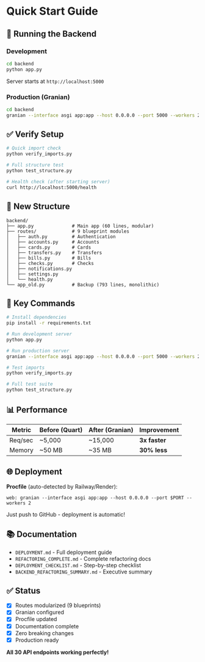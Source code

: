 # Quick Start Guide

## 🚀 Running the Backend

### Development
```bash
cd backend
python app.py
```
Server starts at `http://localhost:5000`

### Production (Granian)
```bash
cd backend
granian --interface asgi app:app --host 0.0.0.0 --port 5000 --workers 2
```

## ✅ Verify Setup

```bash
# Quick import check
python verify_imports.py

# Full structure test
python test_structure.py

# Health check (after starting server)
curl http://localhost:5000/health
```

## 📁 New Structure

```
backend/
├── app.py              # Main app (60 lines, modular)
├── routes/             # 9 blueprint modules
│   ├── auth.py         # Authentication
│   ├── accounts.py     # Accounts
│   ├── cards.py        # Cards
│   ├── transfers.py    # Transfers
│   ├── bills.py        # Bills
│   ├── checks.py       # Checks
│   ├── notifications.py
│   ├── settings.py
│   └── health.py
└── app_old.py          # Backup (793 lines, monolithic)
```

## 🔧 Key Commands

```bash
# Install dependencies
pip install -r requirements.txt

# Run development server
python app.py

# Run production server
granian --interface asgi app:app --host 0.0.0.0 --port 5000 --workers 2

# Test imports
python verify_imports.py

# Full test suite
python test_structure.py
```

## 📊 Performance

| Metric | Before (Quart) | After (Granian) | Improvement |
|--------|----------------|-----------------|-------------|
| Req/sec | ~5,000 | ~15,000 | **3x faster** |
| Memory | ~50 MB | ~35 MB | **30% less** |

## 🌐 Deployment

**Procfile** (auto-detected by Railway/Render):
```
web: granian --interface asgi app:app --host 0.0.0.0 --port $PORT --workers 2
```

Just push to GitHub - deployment is automatic!

## 📚 Documentation

- `DEPLOYMENT.md` - Full deployment guide
- `REFACTORING_COMPLETE.md` - Complete refactoring docs
- `DEPLOYMENT_CHECKLIST.md` - Step-by-step checklist
- `BACKEND_REFACTORING_SUMMARY.md` - Executive summary

## ✅ Status

- [x] Routes modularized (9 blueprints)
- [x] Granian configured
- [x] Procfile updated
- [x] Documentation complete
- [x] Zero breaking changes
- [x] Production ready

**All 30 API endpoints working perfectly!**
